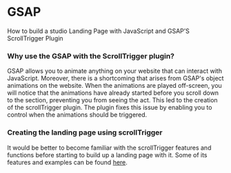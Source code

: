 # GSAP
How to build a studio Landing Page with JavaScript and GSAP’S ScrollTrigger Plugin
### Why use the GSAP with the ScrollTrigger plugin?
GSAP allows you to animate anything on your website that can interact with JavaScript.
Moreover, there is a shortcoming that arises from GSAP's object animations on the website.
When the animations are played off-screen, you will notice that the animations have already started before you scroll down to the section, preventing you from seeing the act.
This led to the creation of the scrollTrigger plugin. The plugin fixes this issue by enabling you to control when the animations should be triggered.

### Creating the landing page using scrollTrigger
It would be better to become familiar with the scrollTrigger features and functions before starting to build up a landing page with it.
Some of its features and examples can be found [here](https://codepen.io/umarmuh65823803/pen/yLpOPyN).
